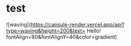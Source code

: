 # test
![waving](https://capsule-render.vercel.app/api?type=waving&height=200&text= Hello! fontAlign=80&fontAlignY=40&color=gradient)
